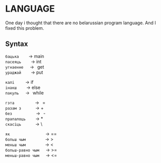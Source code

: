 # LANGUAGE 

One day i thought that there are no belarussian program language. And I fixed this problem.  

## Syntax

`бацька`⠀⠀⠀-> main  
`пасеяць`⠀⠀⠀-> int  
`угнаенне`⠀⠀->⠀get  
`ураджай`⠀⠀⠀-> put  
  
`калi`⠀⠀⠀ -> if  
`iнакш`⠀⠀⠀-> else  
`пакуль`⠀⠀->⠀while

`гэта`⠀⠀⠀⠀⠀⠀ ->⠀=  
`разам з`⠀⠀⠀⠀ -> +  
`без`⠀⠀⠀⠀⠀⠀ ⠀->⠀-  
`прапалоць`⠀⠀⠀-> *  
`скасiць`⠀⠀⠀ ⠀-> \  
  
`як`⠀⠀⠀⠀⠀⠀⠀⠀⠀⠀⠀-> ==  
`больш чым`⠀⠀⠀⠀⠀⠀-> >  
`меньш чым`⠀⠀⠀⠀⠀⠀-> <  
`больш-равно чым`⠀⠀-> >=  
`меньш-равно чым`⠀⠀-> <=  

